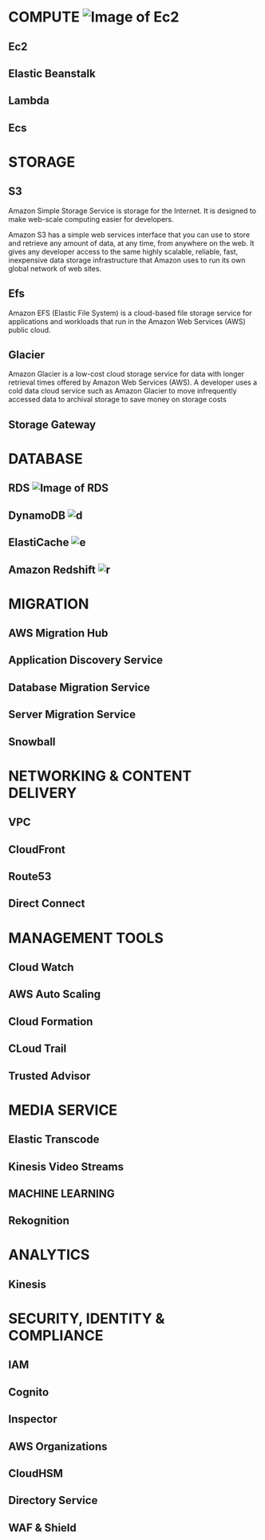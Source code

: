 # COMPUTE ![Image of Ec2](https://d1.awsstatic.com/Compute/Amazon-EC2_Icon_64_Squid.72d359dffaba80b144c67c84d0735e6ad9a842f9.png)

## Ec2 

## Elastic Beanstalk 

## Lambda 

## Ecs 





# STORAGE

## S3 
Amazon Simple Storage Service is storage for the Internet. It is designed to make web-scale computing easier for developers.

Amazon S3 has a simple web services interface that you can use to store and retrieve any amount of data, at any time, from anywhere on the web. It gives any developer access to the same highly scalable, reliable, fast, inexpensive data storage infrastructure that Amazon uses to run its own global network of web sites.

## Efs
Amazon EFS (Elastic File System) is a cloud-based file storage service for applications and workloads that run in the Amazon Web Services (AWS) public cloud.

## Glacier
Amazon Glacier is a low-cost cloud storage service for data with longer retrieval times offered by Amazon Web Services (AWS). A developer uses a cold data cloud service such as Amazon Glacier to move infrequently accessed data to archival storage to save money on storage costs


## Storage Gateway





# DATABASE

## RDS ![Image of RDS](https://d1.awsstatic.com/webteam/category-pages/Amazon-RDS_Icon_48_Squid.81d34ba6158d07d4117a86d8e6fc7359a67a29e8.svg)

## DynamoDB ![d](https://d1.awsstatic.com/webteam/category-pages/Amazon-DynamoDB_Icon_48_Squid.8a84562756885e6ffe363484b4ffa601f650a8ab.svg)

## ElastiCache ![e](https://d1.awsstatic.com/webteam/category-pages/Amazon-ElastiCache-for-Memcache_32_Squid.7ba6af00996de55e92c981f3d49ae8bb9bbeb9db.svg)

## Amazon Redshift ![r](https://d1.awsstatic.com/webteam/category-pages/Amazon-Redshift_Icon_32_Squid.9eb4f5b53cc6be8d310261114e3b3f0f6866c12f.svg)





# MIGRATION
## AWS Migration Hub
## Application Discovery Service
## Database Migration Service 
## Server Migration Service 
## Snowball





# NETWORKING & CONTENT DELIVERY 
## VPC
## CloudFront 
## Route53 
## Direct Connect





# MANAGEMENT TOOLS  
## Cloud Watch 
## AWS Auto Scaling 
## Cloud Formation
## CLoud Trail
## Trusted Advisor





# MEDIA SERVICE 

## Elastic Transcode
## Kinesis Video Streams 




## MACHINE LEARNING 

## Rekognition 
## 





# ANALYTICS
## Kinesis





# SECURITY, IDENTITY & COMPLIANCE 
## IAM 
## Cognito
## Inspector 
## AWS Organizations
## CloudHSM
## Directory Service 
## WAF & Shield


